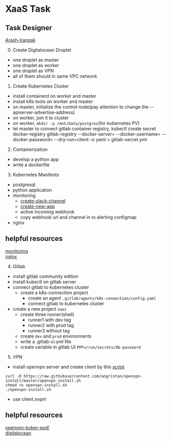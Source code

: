 # XaaS Task
## Task Designer
[Arash-Iranpak](https://www.linkedin.com/in/arash-iranpak)

0. Create Digitalocean Droplet
  - one droplet as master
  - one droplet as worker
  - one droplet as VPN
  - all of them should in same VPC network

1. Create Kubernetes Cluster
  - install containerd on worker and master
  - install k8s tools on worker and master
  - on master, initialize the control node(pay attention to change the --apiserver-advertise-address)
  - on worker, join it to cluster
  - on worker, `mkdir -p /mnt/data/postgres`(for kubernetes PV)
  - let master to connect gitlab container registry, kubectl create secret docker-registry gitlab-registry --docker-server=<fill-it> --docker-username=<fill-it> --docker-password=<fill-it> --dry-run=client -o yaml > gitlab-secret.yml

2. Containerization
  - develop a python app
  - write a dockerfile

3. Kubernetes Manifests
  - postgresql
  - python application
  - monitoring
    - [create-slack-channel](app.slack.com)
    - [create-new-app](api.slack.com)
    - active incoming webhook
    - copy webhook url and channel in to alerting configmap
  - nginx
## helpful resources
[monitoring](https://devopscube.com/setup-prometheus-monitoring-on-kubernetes/)  
[nginx](https://dev.to/thenjdevopsguy/creating-a-custom-resource-definition-in-kubernetes-2k7o)

4. Gitlab
  - install gitlab community edition
  - install kubectl on gitlab server
  - connect gitlab to kubernetes cluster
    - create a k8s-connection project
      - create an agent `.gitlab/agents/k8s-connection/config.yaml`
      - connect gitlab to kubernetes cluster
  - create a new project `xaas`
    - create three runner(shell)
      - runner1 with dev tag
      - runner2 with prod tag
      - runner3 without tag
    - create `dev` and `prod` environments
    - write a .gitlab-ci.yml file
    - create variable in gitlab UI `PPF=/run/secrets/db-password`
      
5. VPN
  - install openvpn server and create client by this [script](https://github.com/angristan/openvpn-install)
  ```
  curl -O https://raw.githubusercontent.com/angristan/openvpn-install/master/openvpn-install.sh
  chmod +x openvpn-install.sh
  ./openvpn-install.sh
  ```
  - use client.ovpn!
## helpful resources
[openvpn-kuber-pod!](https://bugraoz93.medium.com/openvpn-client-in-a-pod-kubernetes-d3345c66b014)  
[digitalocean](https://www.digitalocean.com/community/tutorials/how-to-set-up-and-configure-an-openvpn-server-on-ubuntu-20-04#step-13-installing-the-client-configuration)

